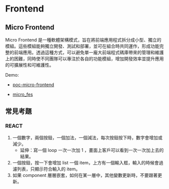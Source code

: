 # Frontend

## Micro Frontend

Micro Frontend 是一種軟體架構模式，旨在將前端應用程式拆分成小型、獨立的模組。這些模組能夠獨立開發、測試和部署，並可在組合時共同運作，形成功能完整的前端應用。透過這種方式，可以避免單一龐大前端程式碼庫帶來的管理和維護上的困難，同時使不同團隊可以專注於各自的功能模組，增加開發效率並提升應用的可擴展性和可維護性。

Demo: 
- [poc-micro-frontend](https://github.com/willy874/poc-micro-frontend)

- [micro_fes](https://github.com/Luciano0322/micro_fes/tree/main)


## 常見考題

### REACT

1. 一個數字，兩個按鈕，一個加法，一個減法，每次按鈕按下時，數字會增加或減少。
    - 延伸：寫一個 loop 一次一次加 1 ，畫面上客戶可以看到一次一次加上去的結果。
2. 一個按鈕，按一下會增加 list 一個 item，上方有一個輸入框，輸入的時候會過濾列表，只顯示符合輸入的 item。
3. 如果 component 層層嵌套，如何在某一層中，其他變數更新時，不要跟著更新。
